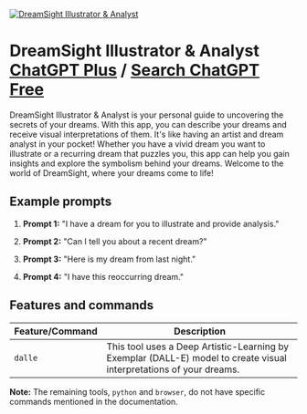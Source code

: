 
[![DreamSight Illustrator & Analyst](https://files.oaiusercontent.com/file-ylwwQwmgEpA06RQuFhL7GKZ8?se=2123-10-16T20%3A07%3A28Z&sp=r&sv=2021-08-06&sr=b&rscc=max-age%3D31536000%2C%20immutable&rscd=attachment%3B%20filename%3Dad96a19e-1665-46ad-897b-e5f04dd2e5eb.png&sig=oj9KztqaYxRJGVODsOoewJcHhj5QcutMNwjO6kZmshk%3D)](https://chat.openai.com/g/g-QTzC0HvsX-dreamsight-illustrator-analyst)

# DreamSight Illustrator & Analyst [ChatGPT Plus](https://chat.openai.com/g/g-QTzC0HvsX-dreamsight-illustrator-analyst) / [Search ChatGPT Free](https://gptcall.net/index.html#/?search=DreamSight%20Illustrator%20%26%20Analyst)

DreamSight Illustrator & Analyst is your personal guide to uncovering the secrets of your dreams. With this app, you can describe your dreams and receive visual interpretations of them. It's like having an artist and dream analyst in your pocket! Whether you have a vivid dream you want to illustrate or a recurring dream that puzzles you, this app can help you gain insights and explore the symbolism behind your dreams. Welcome to the world of DreamSight, where your dreams come to life!

## Example prompts

1. **Prompt 1:** "I have a dream for you to illustrate and provide analysis."

2. **Prompt 2:** "Can I tell you about a recent dream?"

3. **Prompt 3:** "Here is my dream from last night."

4. **Prompt 4:** "I have this reoccurring dream."


## Features and commands

| Feature/Command | Description |
| --- | --- |
| `dalle` | This tool uses a Deep Artistic-Learning by Exemplar (DALL-E) model to create visual interpretations of your dreams. |

**Note:** The remaining tools, `python` and `browser`, do not have specific commands mentioned in the documentation.


